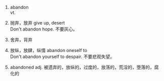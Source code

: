 1. abandon  
  vt. 
  1. 抛弃，放弃 give up, desert  
      Don't abandon hope. 不要灰心。  
   2. 舍弃，背弃   
   3. 放纵，放肆，纵情 abandon oneself to   
   Don't abandon yourself to despair. 不要悲观失望。 

2. abandoned 
 adj. 被遗弃的，放纵的，过度的，放荡的，荒淫的，堕落的，腐化的